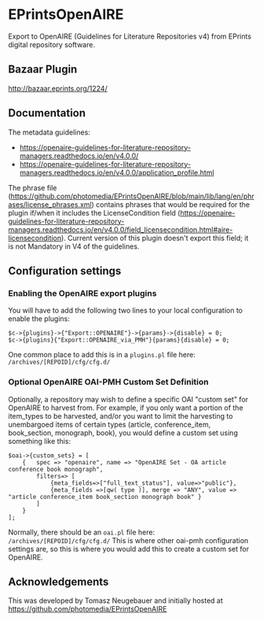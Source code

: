 # EPrintsOpenAIRE
Export to OpenAIRE (Guidelines for Literature Repositories v4) from EPrints digital repository software.

## Bazaar Plugin
http://bazaar.eprints.org/1224/

## Documentation

The metadata guidelines: 
* https://openaire-guidelines-for-literature-repository-managers.readthedocs.io/en/v4.0.0/
* https://openaire-guidelines-for-literature-repository-managers.readthedocs.io/en/v4.0.0/application_profile.html

The phrase file (https://github.com/photomedia/EPrintsOpenAIRE/blob/main/lib/lang/en/phrases/license_phrases.xml) contains phrases that would be required for the plugin if/when it includes the LicenseCondition field (https://openaire-guidelines-for-literature-repository-managers.readthedocs.io/en/v4.0.0/field_licensecondition.html#aire-licensecondition).  Current version of this plugin doesn't export this field; it is not Mandatory in V4 of the guidelines.  

## Configuration settings

### Enabling the OpenAIRE export plugins

You will have to add the following two lines to your local configuration to enable the plugins:

```
$c->{plugins}->{"Export::OPENAIRE"}->{params}->{disable} = 0;
$c->{plugins}{"Export::OPENAIRE_via_PMH"}{params}{disable} = 0;
```

One common place to add this is in a `plugins.pl` file here: `/archives/[REPOID]/cfg/cfg.d/`

### Optional OpenAIRE OAI-PMH Custom Set Definition

Optionally, a repository may wish to define a specific OAI "custom set" for OpenAIRE to harvest from.  For example, if you only want a portion of the item_types to be harvested, and/or you want to limit the harvesting to unembargoed items of certain types (article, conference_item, book_section, monograph, book), you would define a custom set using something like this:

```
$oai->{custom_sets} = [
	{ 	spec => "openaire", name => "OpenAIRE Set - OA article conference book monograph",
		filters=> [
			{meta_fields=>["full_text_status"], value=>"public"},
			{meta_fields =>[qw( type )], merge => "ANY", value => "article conference_item book_section monograph book" }
		]
	}	
];
```

Normally, there should be an `oai.pl` file here: `/archives/[REPOID]/cfg/cfg.d/`
This is where other oai-pmh configuration settings are, so this is where you would add this to create a custom set for OpenAIRE.


## Acknowledgements
This was developed by Tomasz Neugebauer and initially hosted at https://github.com/photomedia/EPrintsOpenAIRE
